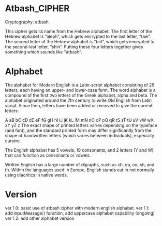 # Atbash_CIPHER
Cryptography: atbash

This cipher gets its name from the Hebrew
alphabet. The first letter of the Hebrew
alphabet is “aleph”, which gets encrypted
to the last letter, “taw”. The second letter of
the Hebrew alphabet is “bet”, which gets
encrypted to the second-last letter, “shin”.
Putting these four letters together gives
something which sounds like “atbash”.

# Alphabet

The alphabet for Modern English is a Latin-script alphabet consisting of 26 letters, each having an upper- and lower-case form. The word alphabet is a compound of the first two letters of the Greek alphabet, alpha and beta. The alphabet originated around the 7th century to write Old English from Latin script. Since then, letters have been added or removed to give the current letters:

A aB bC cD dE eF fG gH hI iJ jK kL lM mN nO oP pQ qR rS sT tU uV vW wX xY yZ z
The exact shape of printed letters varies depending on the typeface (and font), and the standard printed form may differ significantly from the shape of handwritten letters (which varies between individuals), especially cursive.

The English alphabet has 5 vowels, 19 consonants, and 2 letters (Y and W) that can function as consonants or vowels.

Written English has a large number of digraphs, such as ch, ea, oo, sh, and th. Within the languages used in Europe, English stands out in not normally using diacritics in native words.

# Version
ver 1.0: basic use of atbash cipher with modern english alphabet.
ver 1.1: add inputMessage() function, add uppercase alphabet capability
(ongoing)
ver 1.2: add other alphabet version